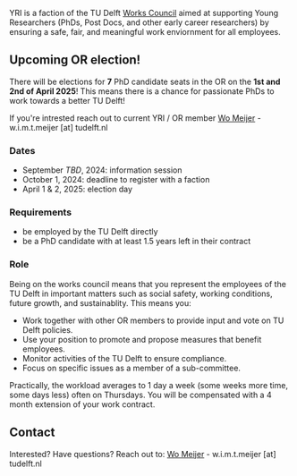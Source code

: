 YRI is a faction of the TU Delft [Works Council](https://www.tudelft.nl/over-tu-delft/organisatie/medezeggenschapsorganen/ondernemingsraad) aimed at supporting Young Researchers (PhDs, Post Docs, and other early career researchers) by ensuring a safe, fair, and meaningful work enviornment for all employees.

## Upcoming OR election!

There will be elections for **7** PhD candidate seats in the OR on the **1st and 2nd of April 2025**! This means there is a chance for passionate PhDs to work towards a better TU Delft!

If you're intrested reach out to current YRI / OR member [Wo Meijer](https://www.tudelft.nl/io/over-io/personen/meijer-w) - w.i.m.t.meijer [at] tudelft.nl 

### Dates
- September _TBD_, 2024: information session
- October 1, 2024: deadline to register with a faction
- April 1 & 2, 2025: election day

### Requirements
- be employed by the TU Delft directly
- be a PhD candidate with at least 1.5 years left in their contract


### Role
Being on the works council means that you represent the employees of the TU Delft in important matters such as social safety, working conditions, future growth, and sustainablity. This means you:
- Work together with other OR members to provide input and vote on TU Delft policies.
- Use your position to promote and propose measures that benefit employees.
- Monitor activities of the TU Delft to ensure compliance.
- Focus on specific issues as a member of a sub-committee.

Practically, the workload averages to 1 day a week (some weeks more time, some days less) often on Thursdays. You will be compensated with a 4 month extension of your work contract.

## Contact

Interested? Have questions? Reach out to: [Wo Meijer](https://www.tudelft.nl/io/over-io/personen/meijer-w) - w.i.m.t.meijer [at] tudelft.nl 

